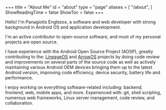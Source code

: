 +++
title = "About Me"
id = "about"
type = "page"
aliases = [
    "/about",
]
ShowReadingTime = false
ShowToc = false
+++

Hello! I'm Panagiotis Englezos, a software and web developer with strong background in Android OS and application development.

I'm an active contributor to open-source software, and most of my personal projects are open source. 

I have experience with the Android Open Source Project (AOSP), greatly contributing to the: <a href="https://github.com/LineageOS">LineageOS<a> and <a href="https://github.com/ArrowOS">ArrowOS</a> projects by doing code review and improvements on several parts of the source code as well as actively maintaining various Android OEM devices bringing them up to the latest Android version, improving code efficiency, device security, battery life and performance.

I enjoy working on everything software-related including: backend, frontend, web, mobile apps, and more. Experienced with: git, shell scripting, numerous web frameworks, Linux server management, code review, and collaboration.

